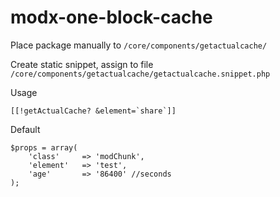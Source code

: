 # modx-one-block-cache

Place package manually to ``/core/components/getactualcache/``

Create static snippet, assign to file ``/core/components/getactualcache/getactualcache.snippet.php``

Usage
```
[[!getActualCache? &element=`share`]]
```

Default
```
$props = array(
	'class'		=> 'modChunk',
	'element'	=> 'test',
	'age'		=> '86400' //seconds
);
```